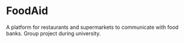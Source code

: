 # FoodAid
A platform for restaurants and supermarkets to communicate with food banks. Group project during university.

